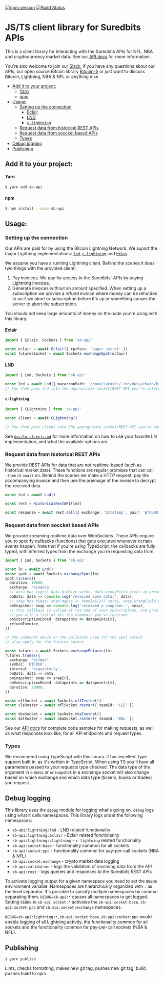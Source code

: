 [![npm version](https://badge.fury.io/js/sb-api.svg)](https://badge.fury.io/js/sb-api)
[![Build Status](https://travis-ci.org/Suredbits/sb-api.svg?branch=master)](https://travis-ci.org/Suredbits/sb-api)

<!-- h1 instead of # to avoid TOC including header -->
<h1>JS/TS client library for Suredbits APIs</h1>

This is a client library for interacting with the Suredbits APIs for NFL, NBA and cryptocurrency market data. See our [API docs](https://suredbits.com/api) for more information.

You're also welcome to join our [Slack](https://join.slack.com/t/suredbits/shared_invite/enQtNDEyMjY3MTg1MTg3LTYyYjkwOGUzMDQ4NDAwZjE1M2I3MmQyNWNlZjNlYjg4OGRjYTRjNWUwNjRjNjg4Y2NjZjAxYjU1N2JjMTU1YWM), if you have any questions about our APIs, our open source Bitcoin library [Bitcoin-S](https://github.com/bitcoin-s/bitcoin-s-core) or just want to discuss Bitcoin, Lightning, NBA & NFL or anything else.

- [Add it to your project:](#add-it-to-your-project)
    - [Yarn](#yarn)
    - [npm](#npm)
- [Usage:](#usage)
  - [Setting up the connection](#setting-up-the-connection)
    - [Eclair](#eclair)
    - [LND](#lnd)
    - [`c-lightning`](#c-lightning)
  - [Request data from historical REST APIs](#request-data-from-historical-rest-apis)
  - [Request data from soccket based APIs](#request-data-from-soccket-based-apis)
  - [Types](#types)
- [Debug logging](#debug-logging)
- [Publishing](#publishing)

## Add it to your project:

#### Yarn

```bash
$ yarn add sb-api
```

#### npm

```bash
$ npm install --save sb-api
```

## Usage:

### Setting up the connection

Our APIs are paid for by using the Bitcoin Lightning Network. We suport the major Lightning implementations: [`lnd`](https://github.com/lightningnetwork/lnd), [`c-lightning`](https://github.com/ElementsProject/lightning) and [Eclair](https://github.com/acinq/eclair).

We assume you have a running Lightning client. Behind the scenes it does two things with the provided client:

1. Pay invoices. We pay for access to the Suredbits` APIs by paying Lightning invoices.
1. Generate invoices without an amount specified. When setting up a subscription we provide a refund invoice where money can be refunded to us if we abort or subscription before it's up or something causes the server to abort the subscription.

You should not keep large amounts of money on the node you're using with this library.

#### Eclair

```typescript
import { Eclair, Sockets } from 'sb-api'

const eclair = await Eclair({ rpcPass: 'super_secret' })
const futuresSocket = await Sockets.exchangeSpot(eclair)
```

#### LND

```typescript
import { Lnd, Sockets } from 'sb-api'

const lnd = await Lnd({ macaroonPath: '/home/satoshi/.lnd/data/chain/bitcoin/testnet/admin.macaroon' })
// You then pass lnd into the appropriate socket/REST API you're interested in.
```

#### `c-lightning`

```typescript
import { CLightning } from 'sb-api'

const client = await CLightning()

// You then pass client into the appropriate socket/REST API you're interested in.
```

See [`doc/ln-clients.md`](doc/ln-clients.md) for more information on how to use your favorite LN implementation, and what the available options are.

### Request data from historical REST APIs

We provide REST APIs for data that are not realtime-based (such as
historical market data). These functions are regular promises
that can call `.then` or `await` on. Behind the scenes we make a HTTP
request, pay the accompanying invoice and then use the preimage of the
invoice to decrypt the received data.

```typescript
const lnd = await Lnd()

const rest = HistoricalRestAPI(lnd)

const response = await rest.call({ exchange: 'bitstamp', pair: 'BTCUSD', period: 'daily', year: 2018 })
```

### Request data from soccket based APIs

We provide streaming realtime data over WebSockets. These APIs require you
to specify callbacks (functions) that gets executed whenever certain events
happen. Note that if you're using TypeScript, the callbacks are fully
typed, with inferred types from the exchange you're requesting data from.

```typescript
import { Lnd, Sockets } from 'sb-api'

const ln = await Lnd()
const spot = await Sockets.exchangeSpot(ln)
spot.tickers({
  duration: 10000,
  exchange: 'binance',
  // data has types! data.bidSize works, data.wrongField gives an error
  onData: data => console.log('received some data:', data),
  // snap has types! snap.map(s => handleS(s)) works, snap.wrongField gives an error
  onSnapshot: snap => console.log('received a snapshot:', snap),
  // this callback is called at the end of your subscription, and provides
  // you with a list of all the elements you've received
  onSubscriptionEnded: datapoints => datapoints[0],
  refundInvoice,
})

// the comments above on the callbacks used for the spot socket
// also apply for the futures socket

const futures = await Sockets.exchangeFutures(ln)
futures.trades({
  exchange: 'bitmex',
  symbol: 'BTCUSD',
  interval: 'biquarterly',
  onData: data => data,
  onSnapshot: snap => snap[0],
  onSubscriptionEnded: datapoints => datapoints[0],
  duration: 20000,
})

const nflSocket = await Sockets.nflTestnet()
const cleRoster = await nflSocket.roster({ teamId: 'CLE' })

const nbaSocket = await Sockets.nbaTestnet()
const dalRoster = await nbaSocket.roster({ teamId: 'DAL' })
```

See our [API docs](https://suredbits.com/api) for complete code samples for making requests, as well as what responses look like, for all API endpoints and request types.

### Types

We recommend using TypeScript with this library. It has excellent type support built in, as it's written in TypeScript. When using TS you'll have all parameters passed to your requests type checked. The data type of the argument in `onData` or `onSnapshot` in a exchange socket will also change based on which exchange and which data type (tickers, books or trades) you request.

## Debug logging

This library uses the [`debug`](https://www.npmjs.com/package/debug) module for logging what's going on. `debug` logs using what it calls namespaces. This library logs under the following namespaces:

- `sb-abi:lightning:lnd` - LND related functionality
- `sb-api:lightning:eclair` - Eclair related functionality
- `sb-api:lightning:clightning` - `c-lightning` related functionality
- `sb-api:socket:base` - functionality common for all sockets
- `sb-api:socket:ppc` - functionality common for pay-per-call sockets (NBA & NFL)
- `sb-api:socket:exchange` - crypto market data logging
- `sb-api:validation` - logs the validation of incoming data from the API
- `sb-api:rest` - logs queries and responses to the Suredbits REST APIs

To activate logging output for a given namespace you need to set the `DEBUG` environment variable. Namespaces are hierarchically organized with `:` as the level separator. It's possible to specify multiple namespaces by comma-separating them. `DEBUG=sb-api:*` causes all namespaces to get logged. Setting `DEBUG` to `sb-api:socket:*` activates the `sb-api:socket:base`, `sb-api:socket:ppc` and `sb-api:socket:exchange` namespaces.

`DEBUG=sb-api:lightning:*,sb-api:socket:base,sb-api:socket:ppc` would enable logging of all Lightning activity, the functionality common for all sockets and the functionality common for pay-per-call sockets (NBA & NFL).

## Publishing

```
$ yarn publish
```

Lints, checks formatting, makes new git tag, pushes new git tag, build, pushes build to npm
